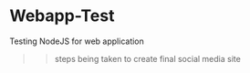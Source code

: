 # Webapp-Test
Testing NodeJS for web application
>> steps being taken to create final social media site
